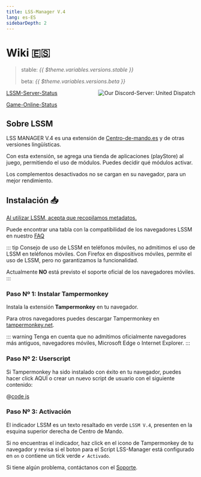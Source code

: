 ```yaml
---
title: LSS-Manager V.4
lang: es-ES
sidebarDepth: 2
---
```


# Wiki 🇪🇸 <Badge :text="'v' + $theme.variables.versions.short"/>

> stable: <i>{{ $theme.variables.versions.stable }}</i>
> 
> beta: <i>{{ $theme.variables.versions.beta }}</i>

<discord style="float: right;"><img src="https://discord.com/api/guilds/254167535446917120/embed.png?style=banner1" alt="Our Discord-Server: United Dispatch" data-prevent-zooming></discord>

[LSSM-Server-Status](https://status.lss-manager.de)

[Game-Online-Status](https://status.lss-manager.de/status/missionchief)

<!-- Do NOT edit anything above this line! Any edits will be removed as content is auto generated! -->

## Sobre LSSM

LSS MANAGER V.4 es una extensión de [Centro-de-mando.es](https://www.centro-de-mando.es/) y de otras versiones lingüísticas.

Con esta extensión, se agrega una tienda de aplicaciones (playStore) al juego, permitiendo el uso de módulos. Puedes decidir qué módulos activar.

Los complementos desactivados no se cargan en su navegador, para un mejor rendimiento.


## Instalación 📥
[Al utilizar LSSM, acepta que recopilamos metadatos.](metadata.md)

Puede encontrar una tabla con la compatibilidad de los navegadores LSSM en nuestro [FAQ](faq.md)

::: tip 
Consejo de uso de LSSM en teléfonos móviles, no admitimos el uso de LSSM en teléfonos móviles. Con Firefox en dispositivos móviles, permite el uso de LSSM,
pero no garantizamos la funcionalidad.

Actualmente **NO** está previsto el soporte oficial de los navegadores móviles.
:::

### Paso Nº 1: Instalar Tampermonkey
Instala la extensión **Tampermonkey** en tu navegador.

<tampermonkey-download-table/>

Para otros navegadores puedes descargar Tampermonkey en [tampermonkey.net](https://www.tampermonkey.net/).

::: warning 
Tenga en cuenta que no admitimos oficialmente navegadores más antiguos, navegadores móviles, Microsoft Edge o Internet Explorer.
:::

### Paso Nº 2: Userscript
Si Tampermonkey ha sido instalado con éxito en tu navegador, puedes hacer click <a :href="$theme.variables.server + 'lssm-v4.user.js'" target="_blank">AQUÍ</a> o crear un nuevo script de usuario con el siguiente contenido:

@[code js](@userscript)

### Paso Nº 3: Activación
El indicador LSSM es un texto resaltado en verde `LSSM V.4`, presenten en la esquina superior derecha de Centro de Mando.  

Si no encuentras el indicador, haz click en el icono de Tampermonkey de tu navegador y revisa si el boton para el Script LSS-Manager está configurado en `on` o contiene un tick verde `✔ Activado`. 

Si tiene algún problema, contáctanos con el [Soporte](support.md).
